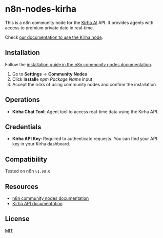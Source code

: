 # n8n-nodes-kirha

This is a n8n community node for the [Kirha AI](https://kirha.ai) API. It provides agents with access to premium private date in real-time.

Check [our documentation to use the Kirha node](https://kirha.gitbook.io/kirha-api/integrations/n8n#option-1-use-kirha-as-an-agent-tool).

## Installation

Follow the [installation guide in the n8n community nodes documentation](https://docs.n8n.io/integrations/community-nodes/installation).

1. Go to **Settings** → **Community Nodes**
2. Click **Install**e *npm Package Name* input
4. Accept the risks of using community nodes and confirm the installation

## Operations

- **Kirha Chat Tool**: Agent tool to access real-time data using the Kirha API.

## Credentials

- **Kirha API Key**: Required to authenticate requests. You can find your API key in your Kirha dashboard.

## Compatibility

Tested on n8n `v1.98.0`

## Resources

- [n8n community nodes documentation](https://docs.n8n.io/integrations/)
- [Kirha API documentation](https://kirha.gitbook.io)

## License

[MIT](https://github.com/n8n-io/n8n-nodes-starter/blob/master/LICENSE.md)

